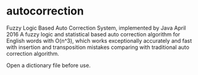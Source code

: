 # autocorrection
Fuzzy Logic Based Auto Correction System, implemented by Java 
April 2016
A fuzzy logic and statistical based auto correction algorithm for English words with O(n^3), which works exceptionally accurately  and fast with insertion and transposition mistakes comparing with traditional auto correction algorithm.

Open a dictionary file before use.
